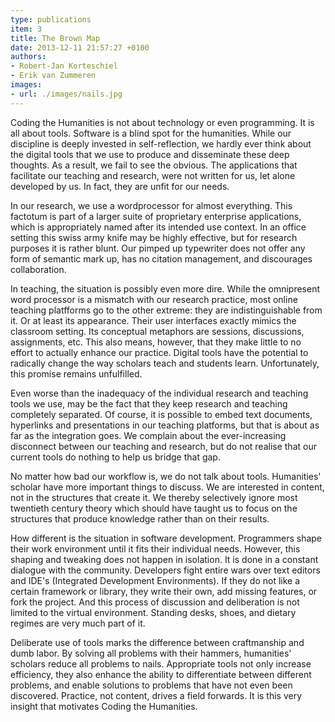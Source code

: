 ```yaml
---
type: publications
item: 3
title: The Brown Map 
date: 2013-12-11 21:57:27 +0100
authors:
- Robert-Jan Korteschiel
- Erik van Zummeren
images:
- url: ./images/nails.jpg 
---
```

Coding the Humanities is not about technology or even programming. It is all about tools. Software is a blind spot for the humanities. While our discipline is deeply invested in self-reflection, we hardly ever think about the digital tools that we use to produce and disseminate these deep thoughts. As a result, we fail to see the obvious. The applications that facilitate our teaching and research, were not written for us, let alone developed by us. In fact, they are unfit for our needs.

In our research, we use a wordprocessor for almost everything. This factotum is part of a larger suite of proprietary enterprise applications, which is appropriately named after its intended use context. In an office setting this swiss army knife may be highly effective, but for research purposes it is rather blunt. Our pimped up typewriter does not offer any form of semantic mark up, has no citation management, and discourages collaboration.

In teaching, the situation is possibly even more dire. While the omnipresent word processor is a mismatch with our research practice, most online teaching platfforms go to the other extreme: they are indistinguishable from it. Or at least its appearance. Their user interfaces exactly mimics the classroom setting. Its conceptual metaphors are sessions, discussions, assignments, etc. This also means, however, that they make little to no effort to actually enhance our practice. Digital tools have the potential to radically change the way scholars teach and students learn. Unfortunately, this promise remains unfulfilled.

Even worse than the inadequacy of the individual research and teaching tools we use, may be the fact that they keep research and teaching completely separated. Of course, it is possible to embed text documents, hyperlinks and presentations in our teaching platforms, but that is about as far as the integration goes. We complain about the ever-increasing disconnect between our teaching and research, but do not realise that our current tools do nothing to help us bridge that gap.

No matter how bad our workflow is, we do not talk about tools. Humanities' scholar have more important things to discuss. We are interested in content, not in the structures that create it. We thereby selectively ignore most twentieth century theory which should have taught us to focus on the structures that produce knowledge rather than on their results. 

How different is the situation in software development. Programmers shape their work environment until it fits their individual needs. However, this shaping and tweaking does not happen in isolation. It is done in a constant dialogue with the community. Developers fight entire wars over text editors and IDE's (Integrated Development Environments). If they do not like a certain framework or library, they write their own, add missing features, or fork the project. And this process of discussion and deliberation is not limited to the virtual environment. Standing desks, shoes, and dietary regimes are very much part of it. 

Deliberate use of tools marks the difference between craftmanship and dumb labor. By solving all problems with their hammers, humanities' scholars reduce all problems to nails. Appropriate tools not only increase efficiency, they also enhance the ability to differentiate between different problems, and enable solutions to problems that have not even been discovered. Practice, not content, drives a field forwards. It is this very insight that motivates Coding the Humanities.